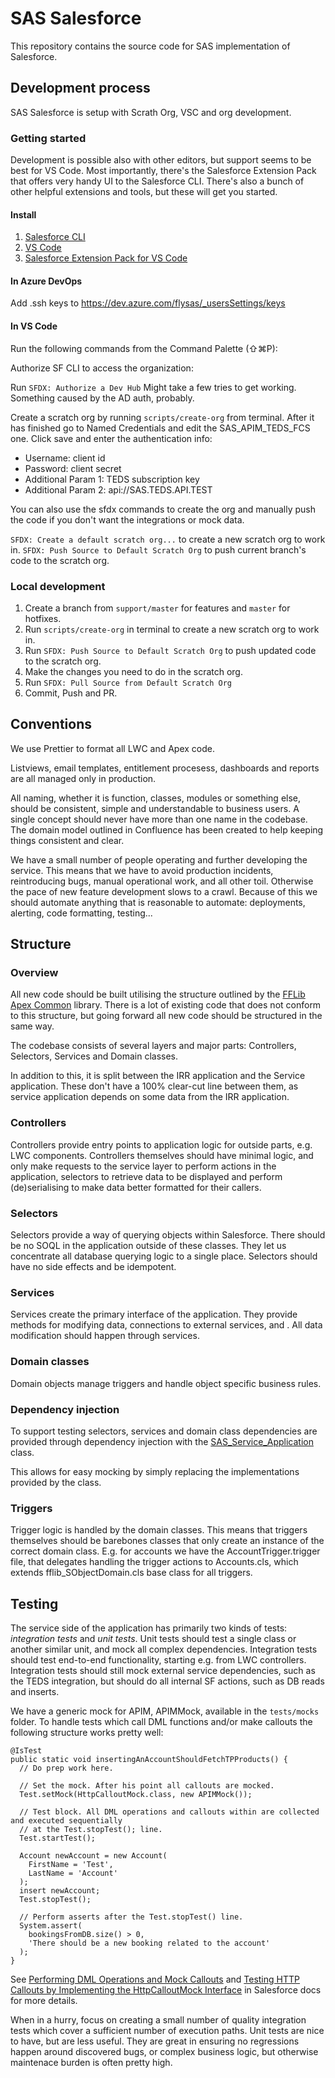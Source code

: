 # SAS Salesforce

This repository contains the source code for SAS implementation of Salesforce.

## Development process

SAS Salesforce is setup with Scrath Org, VSC and org development.

### Getting started

Development is possible also with other editors, but support seems to be best for VS Code. Most importantly,
there's the Salesforce Extension Pack that offers very handy UI to the Salesforce CLI. There's also a bunch of
other helpful extensions and tools, but these will get you started.

#### Install

1. [Salesforce CLI](https://developer.salesforce.com/tools/sfdxcli)
2. [VS Code](https://code.visualstudio.com)
3. [Salesforce Extension Pack for VS Code](https://marketplace.visualstudio.com/items?itemName=salesforce.salesforcedx-vscode)

#### In Azure DevOps

Add .ssh keys to https://dev.azure.com/flysas/_usersSettings/keys

#### In VS Code

Run the following commands from the Command Palette (⇧⌘P):

Authorize SF CLI to access the organization:

Run `SFDX: Authorize a Dev Hub` Might take a few tries to get working. Something caused by the AD auth, probably.

Create a scratch org by running `scripts/create-org` from terminal. After it has finished go
to Named Credentials and edit the SAS_APIM_TEDS_FCS one. Click save and enter the authentication info:

- Username: client id
- Password: client secret
- Additional Param 1: TEDS subscription key
- Additional Param 2: api://SAS.TEDS.API.TEST

You can also use the sfdx commands to create the org and manually push the code if you don't want
the integrations or mock data.

`SFDX: Create a default scratch org...` to create a new scratch org to work in.
`SFDX: Push Source to Default Scratch Org` to push current branch's code to the scratch org.

### Local development

1. Create a branch from `support/master` for features and `master` for hotfixes.
2. Run `scripts/create-org` in terminal to create a new scratch org to work in.
3. Run `SFDX: Push Source to Default Scratch Org` to push updated code to the scratch org.
4. Make the changes you need to do in the scratch org.
5. Run `SFDX: Pull Source from Default Scratch Org`
6. Commit, Push and PR.

## Conventions

We use Prettier to format all LWC and Apex code.

Listviews, email templates, entitlement procesess, dashboards and reports are all managed only in production.

All naming, whether it is function, classes, modules or something else, should be consistent, simple and understandable to business users. A single concept should never have more than one name in the codebase. The domain model outlined in Confluence has been created to help keeping things consistent and clear.

We have a small number of people operating and further developing the service. This means that we have to avoid production incidents, reintroducing bugs, manual operational work, and all other toil. Otherwise the pace of new feature development slows to a crawl. Because of this we should automate anything that is reasonable to automate: deployments, alerting, code formatting, testing...

## Structure

### Overview

All new code should be built utilising the structure outlined by the [FFLib Apex Common](https://github.com/apex-enterprise-patterns/fflib-apex-common)
library. There is a lot of existing code that does not conform to this structure, but going forward all new code should
be structured in the same way.

The codebase consists of several layers and major parts: Controllers, Selectors, Services and Domain classes.

In addition to this, it is split between the IRR application and the Service application. These don't have a 100% clear-cut line between them, as
service application depends on some data from the IRR application.

### Controllers

Controllers provide entry points to application logic for outside parts, e.g. LWC components. Controllers themselves should have minimal logic, and
only make requests to the service layer to perform actions in the application, selectors to retrieve data to be displayed and perform (de)serialising to make
data better formatted for their callers.

### Selectors

Selectors provide a way of querying objects within Salesforce. There should be no SOQL in the application outside of these classes. They let
us concentrate all database querying logic to a single place. Selectors should have no side effects and be idempotent.

### Services

Services create the primary interface of the application. They provide methods for modifying data, connections to external services, and .
All data modification should happen through services.

### Domain classes

Domain objects manage triggers and handle object specific business rules.

### Dependency injection

To support testing selectors, services and domain class dependencies are provided through dependency injection with the
[SAS_Service_Application](sas-core/main/default/classes/SAS_Service_Application.cls) class.

This allows for easy mocking by simply replacing the implementations provided by the class.

### Triggers

Trigger logic is handled by the domain classes. This means that triggers themselves should be barebones classes that only create
an instance of the correct domain class. E.g. for accounts we have the AccountTrigger.trigger file,
that delegates handling the trigger actions to Accounts.cls, which extends fflib_SObjectDomain.cls
base class for all triggers.

## Testing

The service side of the application has primarily two kinds of tests: _integration tests_ and _unit tests_. Unit tests
should test a single class or another similar unit, and mock all complex dependencies. Integration tests should
test end-to-end functionality, starting e.g. from LWC controllers. Integration tests should still mock external
service dependencies, such as the TEDS integration, but should do all internal SF actions, such as DB reads and inserts.

We have a generic mock for APIM, APIMMock, available in the `tests/mocks` folder. To handle tests which call DML functions and/or make callouts the following structure works pretty well:

```
@IsTest
public static void insertingAnAccountShouldFetchTPProducts() {
  // Do prep work here.

  // Set the mock. After his point all callouts are mocked.
  Test.setMock(HttpCalloutMock.class, new APIMMock());

  // Test block. All DML operations and callouts within are collected and executed sequentially
  // at the Test.stopTest(); line.
  Test.startTest();

  Account newAccount = new Account(
    FirstName = 'Test',
    LastName = 'Account'
  );
  insert newAccount;
  Test.stopTest();

  // Perform asserts after the Test.stopTest() line.
  System.assert(
    bookingsFromDB.size() > 0,
    'There should be a new booking related to the account'
  );
}
```

See [Performing DML Operations and Mock Callouts](https://developer.salesforce.com/docs/atlas.en-us.apexcode.meta/apexcode/apex_classes_restful_http_testing_dml.htm) and [Testing HTTP Callouts by Implementing the HttpCalloutMock Interface](https://developer.salesforce.com/docs/atlas.en-us.234.0.apexcode.meta/apexcode/apex_classes_restful_http_testing_httpcalloutmock.htm) in Salesforce docs for more details.

When in a hurry, focus on creating a small number of quality integration tests which cover a sufficient number of execution paths.
Unit tests are nice to have, but are less useful. They are great in ensuring no regressions happen around discovered bugs, or complex
business logic, but otherwise maintenace burden is often pretty high.
